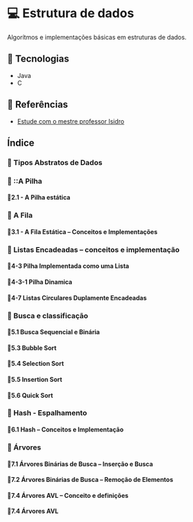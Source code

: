 # 💻 Estrutura de dados

Algorítmos e implementações básicas em estruturas de dados.

## 🚀 Tecnologias

- Java
- C

## 📖 Referências

- [Estude com o mestre professor Isidro](https://www.professorisidro.com.br/)

## Índice

### 🔷 Tipos Abstratos de Dados

### 🔷 ::A Pilha

#### 🔹2.1 - A Pilha estática

### 🔷 A Fila

#### 🔹3.1 - A Fila Estática – Conceitos e Implementações

### 🔷 Listas Encadeadas – conceitos e implementação

#### 🔹4-3 Pilha Implementada como uma Lista

#### 🔹4-3-1 Pilha Dinamica

#### 🔹4-7 Listas Circulares Duplamente Encadeadas

### 🔷 Busca e classificação

#### 🔹5.1 Busca Sequencial e Binária

#### 🔹5.3 Bubble Sort

#### 🔹5.4 Selection Sort

#### 🔹5.5 Insertion Sort

#### 🔹5.6 Quick Sort

### 🔷 Hash - Espalhamento

#### 🔹6.1 Hash – Conceitos e Implementação

### 🔷 Árvores

#### 🔹7.1 Árvores Binárias de Busca – Inserção e Busca

#### 🔹7.2 Árvores Binárias de Busca – Remoção de Elementos

#### 🔹7.4 Árvores AVL – Conceito e definições

#### 🔹7.4 Árvores AVL
